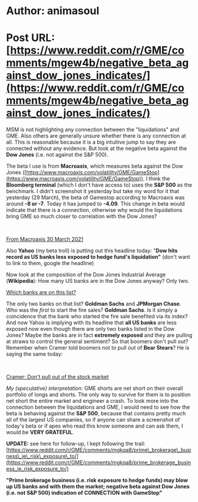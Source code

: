 # Author: animasoul
# Post URL: [https://www.reddit.com/r/GME/comments/mgew4b/negative_beta_against_dow_jones_indicates/](https://www.reddit.com/r/GME/comments/mgew4b/negative_beta_against_dow_jones_indicates/)


MSM is not highlighting any connection between the "liquidations" and GME. Also others are generally unsure whether there is any connection at all. This is reasonable because it is a big intuitive jump to say they are connected without any evidence. But look at the negative beta against the **Dow Jones** (i.e. not against the S&P 500).

The beta I use is from **Macroaxis**, which measures beta against the Dow Jones ([https://www.macroaxis.com/volatility/GME/GameStop](https://www.macroaxis.com/volatility/GME/GameStop)). I think the **Bloomberg terminal** (which I don't have access to) uses the **S&P 500** as the benchmark. I didn't screenshot it yesterday but take my word for it that yesterday (29 March), the beta of Gamestop according to Macroaxis was around **-8 or -7**. Today it has jumped to **-4.09**. This change in beta would indicate that there is a connection, otherwise why would the liquidations bring GME so much closer to correlation with the Dow Jones?

&#x200B;

[From Macroaxis 30 March 2021](https://preview.redd.it/j0l4xg5zq5q61.png?width=344&format=png&auto=webp&s=d342ef9411030bdc6112e935895ac38b76424dc2)

Also **Yahoo** (my beta troll) is putting out this headline today: "**Dow hits record as US banks less exposed to hedge fund's liquidation"** (don't want to link to them, google the headline)

Now look at the composition of the Dow Jones Industrial Average (**Wikipedia**): How many US banks are in the Dow Jones anyway? Only two.

[Which banks are on this list?](https://preview.redd.it/4bxotq44r5q61.png?width=1019&format=png&auto=webp&s=82b7747a86a4f4eef56eae51259b74f064b79f1d)

The only two banks on that list? **Goldman Sachs** and **JPMorgan Chase**. Who was the *first* to start the fire sales? **Goldman Sachs**. Is it simply a coincidence that the bank who started the fire sale benefited via its index? And now Yahoo is implying with its headline that **all US banks** are less exposed now even though there are only two banks listed in the Dow Jones? Maybe the banks are in fact **extremely exposed** and they are pulling at straws to control the general sentiment? So that boomers don't pull out? Remember when Cramer told boomers not to pull out of **Bear Stears**? He is saying the same today:

&#x200B;

[Cramer: Don't pull out of the stock market](https://preview.redd.it/9wrekewks5q61.png?width=931&format=png&auto=webp&s=d14af046d8aff7fa78cda32915008c678e5b20aa)

*My (speculative) interpretation:* GME shorts are net short on their overall portfolio of longs and shorts. The only way to survive for them is to position net short the entire market and engineer a crash. To look more into the connection between the liquidations and GME, I would need to see how the beta is behaving against the **S&P 500**, because that contains pretty much all of the largest US companies, so if anyone can share a screenshot of today's beta or if apes who read this know someone and can ask them, I would be **VERY GRATEFUL**.

**UPDATE:** see here for follow-up, I kept following the trail: [https://www.reddit.com/r/GME/comments/mgkqa8/prime\_brokerage\_business\_ie\_risk\_exposure\_to/](https://www.reddit.com/r/GME/comments/mgkqa8/prime_brokerage_business_ie_risk_exposure_to/) 

**"Prime brokerage business (i.e. risk exposure to hedge funds) may blow up US banks and with them the market; negative beta against Dow Jones (i.e. not S&P 500) indication of CONNECTION with GameStop"**